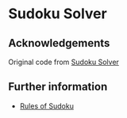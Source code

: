 # Sudoku Solver


## Acknowledgements
Original code from [Sudoku Solver](https://www.c-sharpcorner.com/blogs/sudoku-solver)


## Further information
* [Rules of Sudoku](https://www.sudokuonline.io/tips/sudoku-rules)
